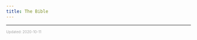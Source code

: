 ```yaml
---
title: The Bible
---
```


---

<sup><sub><font color="#a6a6a6">Updated: 2020-10-11</font></sub></sup>
